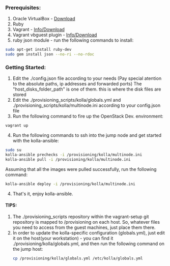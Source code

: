 ### Prerequisites:

1. Oracle VirtualBox - [Download](https://www.virtualbox.org/wiki/Downloads)
2. Ruby
3. Vagrant - [Info/Download](https://www.vagrantup.com/downloads.html)
4. Vagrant vbguest plugin - [Info/Download](https://github.com/dotless-de/vagrant-vbguest)
5. ruby json module - run the following commands to install:
```bash
sudo apt-get install ruby-dev
sudo gem install json --no-ri --no-rdoc
```

### Getting Started:

1. Edit the ./config.json file according to your needs (Pay special atention to the absolute paths, ip addresses and forwarded ports) 
The "host_disks_folder_path" is one of them. this is where the disk files are stored
2. Edit the ./provisioning_scripts/kolla/globals.yml and ./provisioning_scripts/kolla/multinode.ini according
to your config.json file
3. Run the following command to fire up the OpenStack Dev. environment:
```bash
vagrant up
```
4. Run the following commands to ssh into the jump node and get started with the kolla-ansible:
```bash
sudo su
kolla-ansible prechecks -i /provisioning/kolla/multinode.ini
kolla-ansible pull -i /provisioning/kolla/multinode.ini
```
Assuming that all the images were pulled successfully, run the following command:
```bash
kolla-ansible deploy -i /provisioning/kolla/multinode.ini
```
4. That's it, enjoy kolla-ansible.

#### TIPS:
1. The ./provisioning_scripts repository within the vagrant-setup git repository is mapped to /provisioning on each host. So, whatever files you
need to access from the guest machines, just place them there.
2. In order to update the kolla-specific configuration (globals.yml), just edit it on the host(your workstation) - you can find it ./provisioning/kolla/globals.yml,
and then run the following command on the jump host:
    ```bash
    cp /provisioning/kolla/globals.yml /etc/kolla/globals.yml
    ```